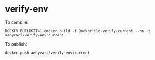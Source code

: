 # verify-env

To compile:

```
DOCKER_BUILDKIT=1 docker build -f Dockerfile-verify-current --rm -t aehyvari/verify-env:current
```

To publish:
```
docker push aehyvari/verify-env:current
```
